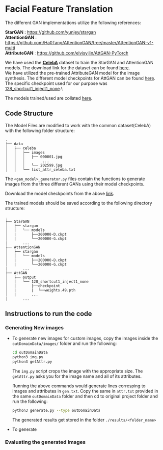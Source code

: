 # Facial Feature Translation

The different GAN implementations utilize the following references:

**StarGAN** : <https://github.com/yunjey/stargan>  
**AttentionGAN** : <https://github.com/Ha0Tang/AttentionGAN/tree/master/AttentionGAN-v1-multi>  
**AttributeGAN** : <https://github.com/elvisyjlin/AttGAN-PyTorch> 

We have used the [**CelebA**](https://paperswithcode.com/dataset/celeba) dataset to train the StarGAN and AttentionGAN models. The download link for the dataset can be found [here](https://www.dropbox.com/s/d1kjpkqklf0uw77/celeba.zip?dl=0). \
We have utilized the pre-trained AttributeGAN model for the image synthesis. The different model checkpoints for AttGAN can be found [here](https://drive.google.com/drive/folders/1_E5YCb4XOTZpt6KBwBzSaJdofoqPViN8).\
The specific checkpoint used for our purpose was [128_shortcut1_inject1_none](https://drive.google.com/drive/folders/1_E5YCb4XOTZpt6KBwBzSaJdofoqPViN8).\

The models trained/used are collated [here](https://drive.google.com/drive/folders/15aE-ir2eCbAWT068E8RsOa2u171SHXMp).
## Code Structure 
The Model Files are modified to work with the common dataset(CelebA) with the following folder structure:
```
.
├── data
│   ├── celeba
│   │   ├── images
│   │   │   ├── 000001.jpg
│   │   │        ...
│   │   │   └── 202599.jpg
│   │   └── list_attr_celeba.txt
```
The `<gan_model>_generator.py` files contain the functions to generate images from the three different GANs using their model checkpoints.

Download the model checkpoints from the above [link](https://drive.google.com/drive/folders/15aE-ir2eCbAWT068E8RsOa2u171SHXMp).

The trained models should be saved according to the following directory structure:
```
.
├── StarGAN
│   ├── stargan
│   |   └── models
│   |       ├──200000-D.ckpt
│   |       └──200000-G.ckpt
|       ...
├── AttentionGAN
│   ├── stargan
│   |   └── models
│   |       ├──200000-D.ckpt
│   |       └──200000-G.ckpt
|       ...
├── AttGAN
│   ├── output
│   |   └── 128_shortcut1_inject1_none
│   |       ├──checkpoint
│   |       |  └──weights.49.pth
│   |       ...
|       ...
```

## Instructions to run the code
### Generating New images
- To generate new images for custom images, copy the images inside the `outDomainData/images/` folder and run the following:

  ```bash
  cd outDomainData
  python3 img.py
  python3 getAttr.py
  ```
  The `img.py` script crops the image with the appropriate size.
  The `getAttr.py` asks you for the image name and all of its attributes.
  
  Running the above commands would generate lines corresping to images and attributes in `gen.txt`.
  Copy the same in `attr.txt` provided in the same `outDomainData` folder and then cd to original project folder and run the following:
  ```bash
  python3 generate.py --type outDomainData
  ```
  
  The generated results get stored in the folder `./results/<folder_name>`
- To generate 
### Evaluating the generated Images


